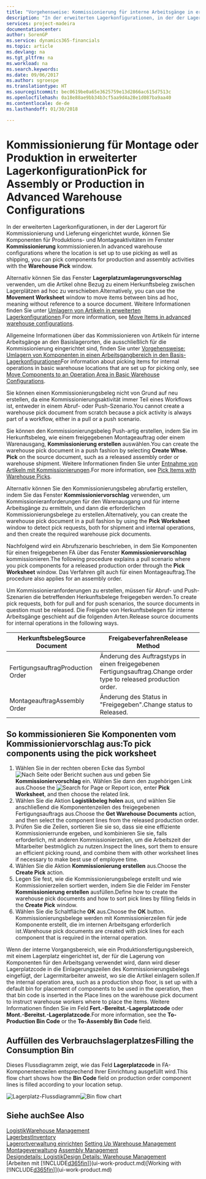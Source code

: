 ```yaml
---
title: "Vorgehensweise: Kommissionierung für interne Arbeitsgänge in erweiterter Lagerkonfigurationen | Microsoft Docs"
description: "In der erweiterten Lagerkonfigurationen, in der der Lagerort für Kommissionierung und Lieferung eingerichtet wurde, können Sie Komponenten für Produktions- und Montageaktivitäten im Fenster **Kommissionierung** kommissionieren."
services: project-madeira
documentationcenter: 
author: SorenGP
ms.service: dynamics365-financials
ms.topic: article
ms.devlang: na
ms.tgt_pltfrm: na
ms.workload: na
ms.search.keywords: 
ms.date: 09/06/2017
ms.author: sgroespe
ms.translationtype: HT
ms.sourcegitcommit: bec0619be0a65e3625759e13d2866ac615d7513c
ms.openlocfilehash: 0a18e88ae9bb34b3cf5aa9d4a28e1d087ba9aa40
ms.contentlocale: de-de
ms.lasthandoff: 01/30/2018

---
```

# <a name="pick-for-assembly-or-production-in-advanced-warehouse-configurations"></a><span data-ttu-id="de131-103">Kommissionierung für Montage oder Produktion in erweiterter Lagerkonfiguration</span><span class="sxs-lookup"><span data-stu-id="de131-103">Pick for Assembly or Production in Advanced Warehouse Configurations</span></span>
<span data-ttu-id="de131-104">In der erweiterten Lagerkonfigurationen, in der der Lagerort für Kommissionierung und Lieferung eingerichtet wurde, können Sie Komponenten für Produktions- und Montageaktivitäten im Fenster **Kommissionierung** kommissionieren.</span><span class="sxs-lookup"><span data-stu-id="de131-104">In advanced warehouse configurations where the location is set up to use picking as well as shipping, you can pick components for production and assembly activities with the **Warehouse Pick** window.</span></span>  

<span data-ttu-id="de131-105">Alternativ können Sie das Fenster **Lagerplatzumlagerungsvorschlag** verwenden, um die Artikel ohne Bezug zu einem Herkunftsbeleg zwischen Lagerplätzen ad hoc zu verschieben.</span><span class="sxs-lookup"><span data-stu-id="de131-105">Alternatively, you can use the **Movement Worksheet** window to move items between bins ad hoc, meaning without reference to a source document.</span></span> <span data-ttu-id="de131-106">Weitere Informationen finden Sie unter [Umlagern von Artikeln in erweiterten Lagerkonfigurationen](warehouse-how-to-move-items-in-advanced-warehousing.md).</span><span class="sxs-lookup"><span data-stu-id="de131-106">For more information, see [Move Items in advanced warehouse configurations](warehouse-how-to-move-items-in-advanced-warehousing.md).</span></span>  

<span data-ttu-id="de131-107">Allgemeine Informationen über das Kommissionieren von Artikeln für interne Arbeitsgänge an den Basislagerorten, die ausschließlich für die Kommissionierung eingerichtet sind, finden Sie unter [Vorgehensweise: Umlagern von Komponenten in einen Arbeitsgangbereich in den Basis-Lagerkonfigurationen](warehouse-how-to-move-components-to-an-operation-area-in-basic-warehousing.md)</span><span class="sxs-lookup"><span data-stu-id="de131-107">For information about picking items for internal operations in basic warehouse locations that are set up for picking only, see [Move Components to an Operation Area in Basic Warehouse Configurations](warehouse-how-to-move-components-to-an-operation-area-in-basic-warehousing.md).</span></span>  

<span data-ttu-id="de131-108">Sie können einen Kommissionierungsbeleg nicht von Grund auf neu erstellen, da eine Kommissionierungsaktivität immer Teil eines Workflows ist, entweder in einem Abruf- oder Push-Szenario.</span><span class="sxs-lookup"><span data-stu-id="de131-108">You cannot create a warehouse pick document from scratch because a pick activity is always part of a workflow, either in a pull or a push scenario.</span></span>  

<span data-ttu-id="de131-109">Sie können den Kommissionierungsbeleg Push-artig erstellen, indem Sie im Herkunftsbeleg, wie einem freigegebenen Montageauftrag oder einem Warenausgang, **Kommissionierung erstellen** auswählen.</span><span class="sxs-lookup"><span data-stu-id="de131-109">You can create the warehouse pick document in a push fashion by selecting **Create Whse. Pick** on the source document, such as a released assembly order or warehouse shipment.</span></span> <span data-ttu-id="de131-110">Weitere Informationen finden Sie unter [Entnahme von Artikeln mit Kommissionierungen](warehouse-how-to-pick-items-for-warehouse-shipment.md).</span><span class="sxs-lookup"><span data-stu-id="de131-110">For more information, see [Pick Items with Warehouse Picks](warehouse-how-to-pick-items-for-warehouse-shipment.md).</span></span>  

<span data-ttu-id="de131-111">Alternativ können Sie den Kommissionierungsbeleg abrufartig erstellen, indem Sie das Fenster **Kommissioniervorschlag** verwenden, um Kommissionieranforderungen für den Warenausgang und für interne Arbeitsgänge zu ermitteln, und dann die erforderlichen Kommissionierungsbelege zu erstellen.</span><span class="sxs-lookup"><span data-stu-id="de131-111">Alternatively, you can create the warehouse pick document in a pull fashion by using the **Pick Worksheet** window to detect pick requests, both for shipment and internal operations, and then create the required warehouse pick documents.</span></span>  

<span data-ttu-id="de131-112">Nachfolgend wird ein Abrufszenario beschrieben, in dem Sie Komponenten für einen freigegebenen FA über das Fenster **Kommissioniervorschlag** kommissionieren.</span><span class="sxs-lookup"><span data-stu-id="de131-112">The following procedure explains a pull scenario where you pick components for a released production order through the **Pick Worksheet** window.</span></span> <span data-ttu-id="de131-113">Das Verfahren gilt auch für einen Montageauftrag.</span><span class="sxs-lookup"><span data-stu-id="de131-113">The procedure also applies for an assembly order.</span></span>  

<span data-ttu-id="de131-114">Um Kommissionieranforderungen zu erstellen, müssen für Abruf- und Push-Szenarien die betreffenden Herkunftsbelege freigegeben werden.</span><span class="sxs-lookup"><span data-stu-id="de131-114">To create pick requests, both for pull and for push scenarios, the source documents in question must be released.</span></span> <span data-ttu-id="de131-115">Die Freigabe von Herkunftsbelegen für interne Arbeitsgänge geschieht auf die folgenden Arten.</span><span class="sxs-lookup"><span data-stu-id="de131-115">Release source documents for internal operations in the following ways.</span></span>  

|<span data-ttu-id="de131-116">Herkunftsbeleg</span><span class="sxs-lookup"><span data-stu-id="de131-116">Source Document</span></span>|<span data-ttu-id="de131-117">Freigabeverfahren</span><span class="sxs-lookup"><span data-stu-id="de131-117">Release Method</span></span>|  
|---------------------|--------------------|  
|<span data-ttu-id="de131-118">Fertigungsauftrag</span><span class="sxs-lookup"><span data-stu-id="de131-118">Production Order</span></span>|<span data-ttu-id="de131-119">Änderung des Auftragstyps in einen freigegebenen Fertigungsauftrag.</span><span class="sxs-lookup"><span data-stu-id="de131-119">Change order type to released production order.</span></span>|  
|<span data-ttu-id="de131-120">Montageauftrag</span><span class="sxs-lookup"><span data-stu-id="de131-120">Assembly Order</span></span>|<span data-ttu-id="de131-121">Änderung des Status in "Freigegeben".</span><span class="sxs-lookup"><span data-stu-id="de131-121">Change status to Released.</span></span>|  

## <a name="to-pick-components-using-the-pick-worksheet"></a><span data-ttu-id="de131-122">So kommissionieren Sie Komponenten vom Kommissioniervorschlag aus:</span><span class="sxs-lookup"><span data-stu-id="de131-122">To pick components using the pick worksheet</span></span>  
1.  <span data-ttu-id="de131-123">Wählen Sie in der rechten oberen Ecke das Symbol ![Nach Seite oder Bericht suchen](media/ui-search/search_small.png "Symbol Nach Seite oder Bericht suchen") aus und geben Sie **Kommissioniervorschlag** ein. Wählen Sie dann den zugehörigen Link aus.</span><span class="sxs-lookup"><span data-stu-id="de131-123">Choose the ![Search for Page or Report](media/ui-search/search_small.png "Search for Page or Report icon") icon, enter **Pick Worksheet**, and then choose the related link.</span></span>  
2.  <span data-ttu-id="de131-124">Wählen Sie die Aktion **Logistikbeleg holen** aus, und wählen Sie anschließend die Komponentenzeilen des freigegebenen Fertigungsauftrags aus.</span><span class="sxs-lookup"><span data-stu-id="de131-124">Choose the **Get Warehouse Documents** action, and then select the component lines from the released production order.</span></span>  
3.  <span data-ttu-id="de131-125">Prüfen Sie die Zeilen, sortieren Sie sie so, dass sie eine effiziente Kommissionierrunde ergeben, und kombinieren Sie sie, falls erforderlich, mit anderen Kommissionierzeilen, um die Arbeitszeit der Mitarbeiter bestmöglich zu nutzen.</span><span class="sxs-lookup"><span data-stu-id="de131-125">Inspect the lines, sort them to ensure an efficient picking round, and combine them with other worksheet lines if necessary to make best use of employee time.</span></span>  
4.  <span data-ttu-id="de131-126">Wählen Sie die Aktion **Kommissionierung erstellen** aus.</span><span class="sxs-lookup"><span data-stu-id="de131-126">Choose the **Create Pick** action.</span></span>  
5.  <span data-ttu-id="de131-127">Legen Sie fest, wie die Kommissionierungsbelege erstellt und wie Kommissionierzeilen sortiert werden, indem Sie die Felder im Fenster **Kommissionierung erstellen** ausfüllen.</span><span class="sxs-lookup"><span data-stu-id="de131-127">Define how to create the warehouse pick documents and how to sort pick lines by filling fields in the **Create Pick** window.</span></span>  
6.  <span data-ttu-id="de131-128">Wählen Sie die Schaltfläche **OK** aus.</span><span class="sxs-lookup"><span data-stu-id="de131-128">Choose the **OK** button.</span></span> <span data-ttu-id="de131-129">Kommissionierungsbelege werden mit Kommissionierzeilen für jede Komponente erstellt, die im internen Arbeitsgang erforderlich ist.</span><span class="sxs-lookup"><span data-stu-id="de131-129">Warehouse pick documents are created with pick lines for each component that is required in the internal operation.</span></span>  

<span data-ttu-id="de131-130">Wenn der interne Vorgangsbereich, wie ein Produktionsfertigungsbereich, mit einem Lagerplatz eingerichtet ist, der für die Lagerung von Komponenten für den Arbeitsgang verwendet wird, dann wird dieser Lagerplatzcode in die Einlagerungszeilen des Kommissionierungsbelegs eingefügt, der Lagermitarbeiter anweist, wo sie die Artikel einlagern sollen.</span><span class="sxs-lookup"><span data-stu-id="de131-130">If the internal operation area, such as a production shop floor, is set up with a default bin for placement of components to be used in the operation, then that bin code is inserted in the Place lines on the warehouse pick document to instruct warehouse workers where to place the items.</span></span> <span data-ttu-id="de131-131">Weitere Informationen finden Sie im Feld **Fert.-Bereitst.-Lagerplatzcode** oder **Mont.-Bereitst.-Lagerplatzcode**.</span><span class="sxs-lookup"><span data-stu-id="de131-131">For more information, see the **To-Production Bin Code** or the **To-Assembly Bin Code** field.</span></span>

## <a name="filling-the-consumption-bin"></a><span data-ttu-id="de131-132">Auffüllen des Verbrauchslagerplatzes</span><span class="sxs-lookup"><span data-stu-id="de131-132">Filling the Consumption Bin</span></span>
<span data-ttu-id="de131-133">Dieses Flussdiagramm zeigt, wie das Feld **Lagerplatzcode** in FA-Komponentenzeilen entsprechend Ihrer Einrichtung ausgefüllt wird.</span><span class="sxs-lookup"><span data-stu-id="de131-133">This flow chart shows how the **Bin Code** field on production order component lines is filled according to your location setup.</span></span>

<span data-ttu-id="de131-134">![Lagerplatz-Flussdiagramm](media/binflow.png "Lagerfluss")</span><span class="sxs-lookup"><span data-stu-id="de131-134">![Bin flow chart](media/binflow.png "BinFlow")</span></span>  

## <a name="see-also"></a><span data-ttu-id="de131-135">Siehe auch</span><span class="sxs-lookup"><span data-stu-id="de131-135">See Also</span></span>
[<span data-ttu-id="de131-136">Logistik</span><span class="sxs-lookup"><span data-stu-id="de131-136">Warehouse Management</span></span>](warehouse-manage-warehouse.md)  
[<span data-ttu-id="de131-137">Lagerbest</span><span class="sxs-lookup"><span data-stu-id="de131-137">Inventory</span></span>](inventory-manage-inventory.md)  
<span data-ttu-id="de131-138">[Lagerortverwaltung einrichten](warehouse-setup-warehouse.md)   </span><span class="sxs-lookup"><span data-stu-id="de131-138">[Setting Up Warehouse Management](warehouse-setup-warehouse.md)   </span></span>  
<span data-ttu-id="de131-139">[Montageverwaltung](assembly-assemble-items.md)  </span><span class="sxs-lookup"><span data-stu-id="de131-139">[Assembly Management](assembly-assemble-items.md)  </span></span>  
[<span data-ttu-id="de131-140">Designdetails: Logistik</span><span class="sxs-lookup"><span data-stu-id="de131-140">Design Details: Warehouse Management</span></span>](design-details-warehouse-management.md)  
<span data-ttu-id="de131-141">[Arbeiten mit [!INCLUDE[d365fin](includes/d365fin_md.md)]](ui-work-product.md)</span><span class="sxs-lookup"><span data-stu-id="de131-141">[Working with [!INCLUDE[d365fin](includes/d365fin_md.md)]](ui-work-product.md)</span></span>

